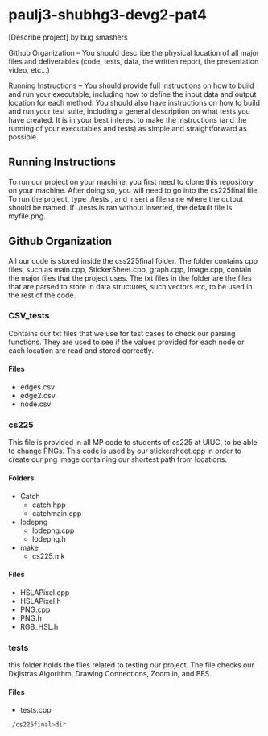 # paulj3-shubhg3-devg2-pat4
[Describe project] by bug smashers

Github Organization – You should describe the physical location of all major files and deliverables (code, tests, data, the written report, the presentation video, etc…)

Running Instructions – You should provide full instructions on how to build and run your executable, including how to define the input data and output location for each method. You should also have instructions on how to build and run your test suite, including a general description on what tests you have created. It is in your best interest to make the instructions (and the running of your executables and tests) as simple and straightforward as possible.

## Running Instructions
   To run our project on your machine, you first need to clone this repository on your machine. After doing so, you will need to go into the cs225final file. To run the project, type ./tests <filename>, and insert a filename where the output should be named. If ./tests is ran without <filename> inserted, the default file is myfile.png.



## Github Organization
   All our code is stored inside the css225final folder. The folder contains cpp files, such as main.cpp, StickerSheet.cpp, graph.cpp, Image.cpp, contain the major files that the project uses. The txt files in the folder are the files that are parsed to store in  data structures, such vectors etc, to be used in the rest of the code. 
   ### CSV_tests 
   Contains our txt files that we use for test cases to check our parsing functions. They are used to see if the values provided for each node or each location are read and stored correctly.   
  #### Files 
  - edges.csv
  - edge2.csv
  - node.csv

  ### cs225 
   This file is provided in all MP code to students of cs225 at UIUC, to be able to change PNGs. This code is used by our stickersheet.cpp in order to create our png image containing our shortest path from locations. 
   #### Folders 
   - Catch
      - catch.hpp
      - catchmain.cpp
   - lodepng
     - lodepng.cpp
     - lodepng.h
   - make
      - cs225.mk
   #### Files 
   - HSLAPixel.cpp
   - HSLAPixel.h
   - PNG.cpp
   - PNG.h
   - RGB_HSL.h
 ### tests
  this folder holds the files related to testing our project. The file checks our Dkjistras Algorithm, Drawing Connections, Zoom in, and BFS. 
   #### Files
   - tests.cpp
```bash
./cs225final>dir 
  


```

